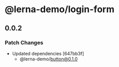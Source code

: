 # @lerna-demo/login-form

## 0.0.2

### Patch Changes

- Updated dependencies [647bb3f]
  - @lerna-demo/button@0.1.0
